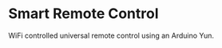 Smart Remote Control
====================

WiFi controlled universal remote control using an Arduino Yun.
